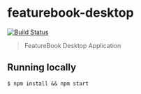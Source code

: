 # featurebook-desktop

[![Build Status](https://travis-ci.org/SOFTWARE-CLINIC/featurebook-desktop.svg?branch=master)](https://travis-ci.org/SOFTWARE-CLINIC/featurebook-desktop)

> FeatureBook Desktop Application

## Running locally

```
$ npm install && npm start
```

